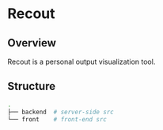 # Recout

## Overview

Recout is a personal output visualization tool.

## Structure

```sh
.
├── backend  # server-side src
└── front    # front-end src
```